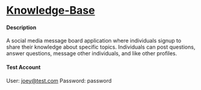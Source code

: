 # [Knowledge-Base](https://knowledge-base-comp4711.herokuapp.com)

#### Description

A social media message board application where individuals signup to share their knowledge about specific topics. Individuals can post questions, answer questions, message other individuals, and like other profiles.

#### Test Account

User: joey@test.com
Password: password

